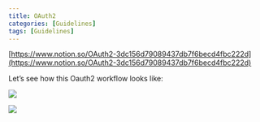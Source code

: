 ```yaml
---
title: OAuth2
categories: [Guidelines]
tags: [Guidelines]
---
```


[https://www.notion.so/OAuth2-3dc156d79089437db7f6becd4fbc222d](https://www.notion.so/OAuth2-3dc156d79089437db7f6becd4fbc222d)


Let’s see how this Oauth2 workflow looks like:


![](https://prod-files-secure.s3.us-west-2.amazonaws.com/9960fb2a-b75e-4bea-a8f9-b00925db1215/3bce41e0-99e8-4ebd-9701-e2bc9cbb79a2/Untitled.png?X-Amz-Algorithm=AWS4-HMAC-SHA256&X-Amz-Content-Sha256=UNSIGNED-PAYLOAD&X-Amz-Credential=ASIAZI2LB466SY5T2JFL%2F20250301%2Fus-west-2%2Fs3%2Faws4_request&X-Amz-Date=20250301T202018Z&X-Amz-Expires=3600&X-Amz-Security-Token=IQoJb3JpZ2luX2VjEHQaCXVzLXdlc3QtMiJHMEUCIQC9L2YaLJx7%2FRljuHaFELVI7GqtAD6KE%2FfAo49%2F3GQHBwIgOC%2BVuxnqfz9aKb56iTQ7MDMKbg84wpJItX3K4hZsEbYqiAQIrf%2F%2F%2F%2F%2F%2F%2F%2F%2F%2FARAAGgw2Mzc0MjMxODM4MDUiDGCwSYiZp%2BPon9X7IircA%2FBQ%2BSKS1AQ74uBrlu3YooOsTkDE5TL9NatA6qXx%2Fc8E667UgnD6cbM0VRSGtsJ0w5i6xRvm%2BvJtwg0%2FlgUfuZ7XVSo6T%2ByME2QoTJUk7nIngeZdpohqHd7QItsrBshvs%2FuQbW8GVOABhq8qlCcQQt3wB97HuxcN4TpMiY1MxLOn6mb1ux7gCGB7b3LVY4tkLbJNZmpX424QpRjBWKXTCN5VZWZfhudAXeFfy66Few7mYme8%2FG0SNLfpZvU%2B3hyBeBHebNEq1R%2Fp3rSwIWPHWUXnYaqENTNW0360vqEUaCYdCTpiq2GPJzk%2FHB%2FeNRHy8MO1mzR4zsH3z68JRjc4yfEQvrCxCNQh9PLN5r8hSC23lQfZPMSzOia588o90hDHU9f5sh5g6OVqSsFmzkfOwfuZ87LBw5Ki4y9D9NonrcdA8PIOMJq7IlcSeA4JGNpEgeMGDvXgJNcyZzBy485Ctjw7tlwG2AGF4S%2BC6kW0tl1cZi7mFPx3KqC%2BoHrSENbfLy6mokYn5Yv9%2F%2F0tUIqnoJ5%2BNqOwiScXosEyQV80FC59sxS4rRCXZY0wq7li6e3qrU7T%2F3DU938gv2XdTXCQ4eaqG6Qg9oebyOpwZursoX3y%2FBmbER%2BKdgRbHGVFML7Hjb4GOqUBQyvisD%2BdI99n%2BeX0dogVihrbxKo7B0AZoEznLvFX5LMlVv%2FD2jQLTD%2Bqx8ELULqnLtUWbZGCV9q9kEJYbaF3u3EQl81f4Lg29lJ0EbexiOG3J0Kpc5H3GGa9QoWUka7Joi8qGK7k2nEGvZuKBoOrjoKZ6JFEgB5772pjeEbFfQVAp8qHpGSavuk82ch3as1IreNy7q3p2PaVZALxaGSZ5iyKoeS0&X-Amz-Signature=2aea09c32494fe980fab87bf816da1c40e30acc4d59e10fbb8d602fdc0c15897&X-Amz-SignedHeaders=host&x-id=GetObject)


![](https://prod-files-secure.s3.us-west-2.amazonaws.com/9960fb2a-b75e-4bea-a8f9-b00925db1215/27d32b66-de43-41de-80f7-7edb81d1190f/Untitled.png?X-Amz-Algorithm=AWS4-HMAC-SHA256&X-Amz-Content-Sha256=UNSIGNED-PAYLOAD&X-Amz-Credential=ASIAZI2LB466SY5T2JFL%2F20250301%2Fus-west-2%2Fs3%2Faws4_request&X-Amz-Date=20250301T202018Z&X-Amz-Expires=3600&X-Amz-Security-Token=IQoJb3JpZ2luX2VjEHQaCXVzLXdlc3QtMiJHMEUCIQC9L2YaLJx7%2FRljuHaFELVI7GqtAD6KE%2FfAo49%2F3GQHBwIgOC%2BVuxnqfz9aKb56iTQ7MDMKbg84wpJItX3K4hZsEbYqiAQIrf%2F%2F%2F%2F%2F%2F%2F%2F%2F%2FARAAGgw2Mzc0MjMxODM4MDUiDGCwSYiZp%2BPon9X7IircA%2FBQ%2BSKS1AQ74uBrlu3YooOsTkDE5TL9NatA6qXx%2Fc8E667UgnD6cbM0VRSGtsJ0w5i6xRvm%2BvJtwg0%2FlgUfuZ7XVSo6T%2ByME2QoTJUk7nIngeZdpohqHd7QItsrBshvs%2FuQbW8GVOABhq8qlCcQQt3wB97HuxcN4TpMiY1MxLOn6mb1ux7gCGB7b3LVY4tkLbJNZmpX424QpRjBWKXTCN5VZWZfhudAXeFfy66Few7mYme8%2FG0SNLfpZvU%2B3hyBeBHebNEq1R%2Fp3rSwIWPHWUXnYaqENTNW0360vqEUaCYdCTpiq2GPJzk%2FHB%2FeNRHy8MO1mzR4zsH3z68JRjc4yfEQvrCxCNQh9PLN5r8hSC23lQfZPMSzOia588o90hDHU9f5sh5g6OVqSsFmzkfOwfuZ87LBw5Ki4y9D9NonrcdA8PIOMJq7IlcSeA4JGNpEgeMGDvXgJNcyZzBy485Ctjw7tlwG2AGF4S%2BC6kW0tl1cZi7mFPx3KqC%2BoHrSENbfLy6mokYn5Yv9%2F%2F0tUIqnoJ5%2BNqOwiScXosEyQV80FC59sxS4rRCXZY0wq7li6e3qrU7T%2F3DU938gv2XdTXCQ4eaqG6Qg9oebyOpwZursoX3y%2FBmbER%2BKdgRbHGVFML7Hjb4GOqUBQyvisD%2BdI99n%2BeX0dogVihrbxKo7B0AZoEznLvFX5LMlVv%2FD2jQLTD%2Bqx8ELULqnLtUWbZGCV9q9kEJYbaF3u3EQl81f4Lg29lJ0EbexiOG3J0Kpc5H3GGa9QoWUka7Joi8qGK7k2nEGvZuKBoOrjoKZ6JFEgB5772pjeEbFfQVAp8qHpGSavuk82ch3as1IreNy7q3p2PaVZALxaGSZ5iyKoeS0&X-Amz-Signature=a81e0367c5a55956ff1648e69be0a7e13f008cf47009f6bfa5f0b7e33ed08591&X-Amz-SignedHeaders=host&x-id=GetObject)

